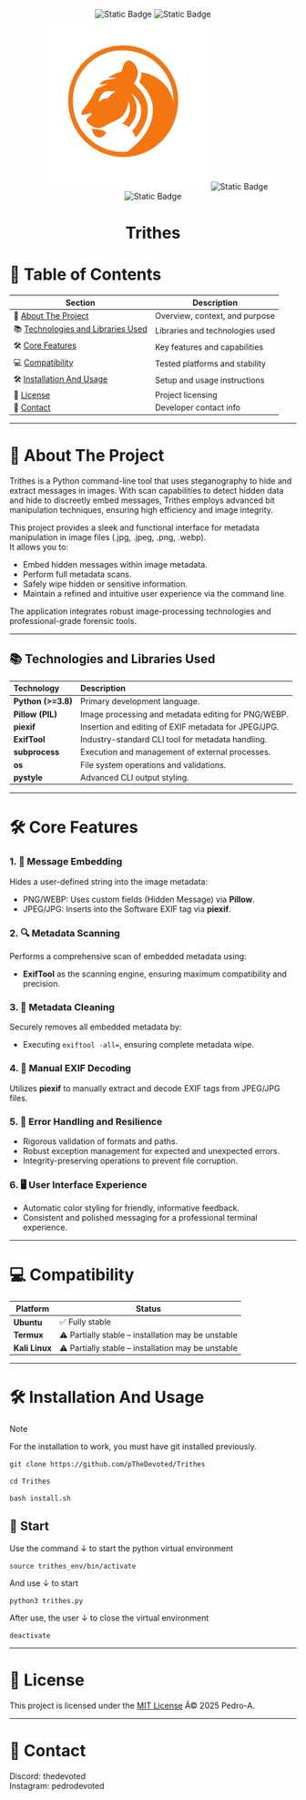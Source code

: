 <div align="center">
  <p align="center">
    <img alt="Static Badge" src="https://img.shields.io/badge/tool-CLI-green">
    <img alt="Static Badge" src="https://img.shields.io/badge/make_in-python-blue">
    <img src="images/trithes.png" width="300"/>
    <img alt="Static Badge" src="https://img.shields.io/badge/licence-MIT-red">
    <img alt="Static Badge" src="https://img.shields.io/badge/version-1.0.0-orange">
    <h1 align="center"><b>Trithes</b></h1>
</p>
</div>

# 🧭 Table of Contents

| Section | Description |
|--------|-------------|
| 📖 [About The Project](#-about-the-project) | Overview, context, and purpose |
| 📚 [Technologies and Libraries Used](#-technologies-and-libraries-used) | Libraries and technologies used |
| 🛠 [Core Features](#-core-features) | Key features and capabilities |
| 💻 [Compatibility](#-compatibility) | Tested platforms and stability |
| 🛠️ [Installation And Usage](#️-installation-and-usage) | Setup and usage instructions |
| 📄 [License](#-license) | Project licensing |
| 👤 [Contact](#-contact) | Developer contact info |

---

# 📖 About The Project
Trithes is a Python command-line tool that uses steganography to hide and extract messages in images. With scan capabilities to detect hidden data and hide to discreetly embed messages, Trithes employs advanced bit manipulation techniques, ensuring high efficiency and image integrity.

This project provides a sleek and functional interface for metadata manipulation in image files (.jpg, .jpeg, .png, .webp).  
It allows you to:

- Embed hidden messages within image metadata.
- Perform full metadata scans.
- Safely wipe hidden or sensitive information.
- Maintain a refined and intuitive user experience via the command line.

The application integrates robust image-processing technologies and professional-grade forensic tools.

---

## 📚 Technologies and Libraries Used

| Technology | Description |
|:-----------|:------------|
| **Python (>=3.8)** | Primary development language. |
| **Pillow (PIL)** | Image processing and metadata editing for PNG/WEBP. |
| **piexif** | Insertion and editing of EXIF metadata for JPEG/JPG. |
| **ExifTool** | Industry-standard CLI tool for metadata handling. |
| **subprocess** | Execution and management of external processes. |
| **os** | File system operations and validations. |
| **pystyle** | Advanced CLI output styling. |

---

# 🛠 Core Features

### 1. 📝 Message Embedding
Hides a user-defined string into the image metadata:
- PNG/WEBP: Uses custom fields (Hidden Message) via **Pillow**.
- JPEG/JPG: Inserts into the Software EXIF tag via **piexif**.

### 2. 🔍 Metadata Scanning
Performs a comprehensive scan of embedded metadata using:
- **ExifTool** as the scanning engine, ensuring maximum compatibility and precision.

### 3. 🧹 Metadata Cleaning
Securely removes all embedded metadata by:
- Executing `exiftool -all=`, ensuring complete metadata wipe.

### 4. 🧾 Manual EXIF Decoding
Utilizes **piexif** to manually extract and decode EXIF tags from JPEG/JPG files.

### 5. 🧱 Error Handling and Resilience
- Rigorous validation of formats and paths.
- Robust exception management for expected and unexpected errors.
- Integrity-preserving operations to prevent file corruption.

### 6. 🖥️ User Interface Experience
- Automatic color styling for friendly, informative feedback.
- Consistent and polished messaging for a professional terminal experience.

---

# 💻 Compatibility

| Platform | Status |
|----------|--------|
| **Ubuntu** | ✅ Fully stable |
| **Termux** | ⚠️ Partially stable – installation may be unstable |
| **Kali Linux** | ⚠️ Partially stable – installation may be unstable |

---

# 🛠️ Installation And Usage
> [!NOTE]
> For the installation to work, you must have git installed previously.
```
git clone https://github.com/pTheDevoted/Trithes
```
```
cd Trithes
```
```
bash install.sh
```
## 📡 Start
Use the command ↓ to start the python virtual environment
```
source trithes_env/bin/activate
```
And use ↓ to start
```
python3 trithes.py
```
After use, the user ↓ to close the virtual environment
```
deactivate
```
---

# 📄 License
This project is licensed under the [MIT License](./LICENSE) Â© 2025 Pedro-A.

---

# 👤 Contact
Discord: thedevoted  
Instagram: pedrodevoted